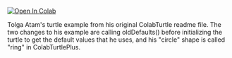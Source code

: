 [![Open In Colab](https://colab.research.google.com/assets/colab-badge.svg)](https://colab.research.google.com/github/mathriddle/ColabTurtlePlus/blob/main/examples/files/TolgaAtamExample.ipynb)

Tolga Atam's turtle example from his original ColabTurtle readme file. The two changes to his example are calling oldDefaults() before initializing the turtle to get the default values that he uses, and his "circle" shape is called "ring" in ColabTurtlePlus.
